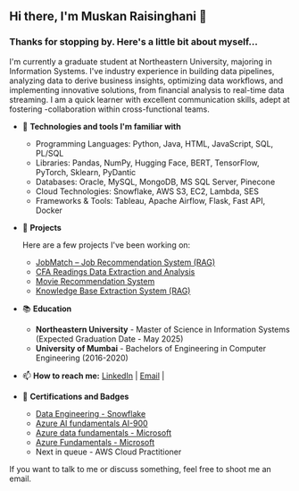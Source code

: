 ## Hi there, I'm Muskan Raisinghani 👋

### Thanks for stopping by. Here's a little bit about myself...

I'm currently a graduate student at Northeastern University, majoring in Information Systems. I've industry experience in building data pipelines, analyzing data to derive business insights, optimizing data workflows, and implementing innovative solutions, from financial analysis to real-time data streaming. I am a quick learner with excellent communication skills, adept at fostering -collaboration within cross-functional teams.
   
- 🔧 **Technologies and tools I'm familiar with**
   - Programming Languages: Python, Java, HTML, JavaScript, SQL, PL/SQL
   - Libraries: Pandas, NumPy, Hugging Face, BERT, TensorFlow, PyTorch, Sklearn, PyDantic
   - Databases: Oracle, MySQL, MongoDB, MS SQL Server, Pinecone
   - Cloud Technologies: Snowflake, AWS S3, EC2, Lambda, SES
   - Frameworks & Tools: Tableau, Apache Airflow, Flask, Fast API, Docker

- 🚀 **Projects**

  Here are a few projects I've been working on:

  - [JobMatch – Job Recommendation System (RAG)](https://github.com/BigDataIA-Spring2024-Sec1-Team3/JobMatch)
  - [CFA Readings Data Extraction and Analysis](https://github.com/BigDataIA-Spring2024-Sec1-Team3/Assignment4)
  - [Movie Recommendation System](https://github.com/MuskanRaisinghani23/Movie-Recommendation-System)
  - [Knowledge Base Extraction System (RAG)](https://github.com/BigDataIA-Spring2024-Sec1-Team3/Knowledge-base-extraction-system)

- 📚 **Education**

  - **Northeastern University** - Master of Science in Information Systems (Expected Graduation Date - May 2025)
  - **University of Mumbai** - Bachelors of Engineering in Computer Engineering (2016-2020)

- 📫 **How to reach me:**
  [LinkedIn](https://www.linkedin.com/in/muskan-raisinghani) |
  [Email](raisinghani.m@northeastern.edu) |

- 📜 **Certifications and Badges**
     - [Data Engineering - Snowflake](https://www.credly.com/badges/b1200396-3d87-484e-a32d-3baf80434947/public_url)
     - [Azure AI fundamentals AI-900](https://www.credly.com/badges/325dc492-6afb-4af8-9a67-c569ff1e823a/public_url)
     - [Azure data fundamentals - Microsoft](https://www.credly.com/badges/17a39fc3-e9d4-4c17-8cf8-2baeaad3d74d/public_url)
     - [Azure Fundamentals - Microsoft](https://achieve.snowflake.com/d1ee2b9e-fa22-49c5-8665-fa6896ccca7f#gs.2djgje)
     - Next in queue - AWS Cloud Practitioner

If you want to talk to me or discuss something, feel free to shoot me an email.
